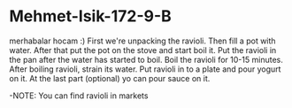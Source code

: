 # Mehmet-Isik-172-9-B
merhabalar hocam :)
First we're unpacking the ravioli.
Then fill a pot with water.
After that put the pot on the stove and start boil it.
Put the ravioli in the pan after the water has started to boil.
Boil the ravioli for 10-15 minutes.
After boiling ravioli, strain its water.
Put ravioli in to a plate and pour yogurt on it.
At the last part (optional) yo can pour sauce on it.

-NOTE: You can find ravioli in markets
